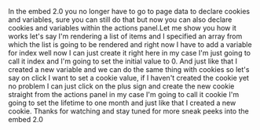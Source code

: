 In the embed 2.0 you no longer have to go to page data to declare cookies and variables, sure you can still do that but now you can also declare cookies and variables within the actions panel.Let me show you how it works let's say I'm rendering a list of items and I specified an array from which the list is going to be rendered and right now I have to add a variable for index well now I can just create it right here in my case I'm just going to call it index and I'm going to set the initial value to 0. And just like that I created a new variable and we can do the same thing with cookies so let's say on click I want to set a cookie value, if I haven't created the cookie yet no problem I can just click on the plus sign and create the new cookie straight from the actions panel in my case I'm going to call it cookie I'm going to set the lifetime to one month and just like that I created a new cookie. Thanks for watching and stay tuned for more sneak peeks into the embed 2.0
